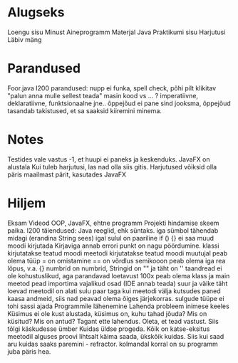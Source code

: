 # Alugseks
  Loengu sisu
    Minust
    Aineprogramm
    Materjal
    Java
  Praktikumi sisu
    Harjutusi
  Läbiv mäng

# Parandused
  Foor.java
  I200 parandused: nupp ei funka, spell check, põhi pilt klikitav
  "palun anna mulle sellest teada"
  masin kood vs ... ?
  imperatiivne, deklaratiivne, funktsionaalne jne..
  õppejõud ei pane sind jooksma, õppejõud tasandab takistused, et sa saaksid kiiremini minema.

# Notes
Testides vale vastus -1, et huupi ei paneks ja keskenduks.
JavaFX on alustala
Kui tuleb harjutusi, las nad olla siis gitis.
Harjutused võiksid olla päris maailmast pärit, kasutades JavaFX

# Hiljem
Eksam
Videod OOP, JavaFX, ehtne programm
Projekti hindamise skeem paika.
I200 täiendused:
    Java reeglid, ehk süntaks.
        iga sümbol tähendab midagi (erandina String sees)
        igal sulul on paariline
        if () {} ei saa muud moodi kirjutada
        Kirjaviga annab errori
        punkt on nagu pöördumine.
        klassi kirjutatakse teatud moodi
        meetodi kirjutatakse teatud moodi
        muutujal peab olema tüüp
        = on omistamine == on võrdlus
        semikooon peab olema iga rea lõpus, v.a. {}
        numbrid on numbrid, Stringid on "" ja täht on ''
        taandread ei ole kohustuslikud, aga parandavad loetavust 100x
        peab olema klass ja main meetod
        pead importima vajalikud osad (IDE annab teada)
        suur ja väike täht loevad
        meetodil on alati sulu paar taga
        kui meetodi välja kutsudes paned kaasa andmeid, siis nad peavad olema õiges järjekorras.
        sulgude tüüpe ei tohi sassi ajada
    Programmile lähenemine
        Lahenda probleem inimese keeles
        Küsimus ei ole kust alustada, küsimus on, kuhu tahad jõuda?
        Mis on küsitud? Mis on antud? Tagant ette lahendus. Oleta, et tead vastust.
        Siis tõlgi käskudesse ümber
    Kuidas üldse progeda.
        Kõik on katse-eksitus meetodil
        alguses proovi lihtsalt käima saada, ükskõik kuidas. Siis kui saad aru kuidas saaks paremini - refractor.
        kolmandal korral on su programm juba päris hea.
